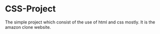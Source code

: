 # CSS-Project
The simple project which consist of the use of html and css mostly. It is the amazon clone website.
